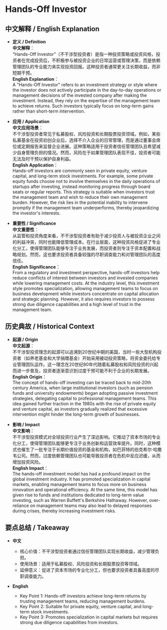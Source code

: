 # Hands-Off Investor

## 中文解释 / English Explanation

* **定义 / Definition**  
  **中文解释**：  
  “Hands-Off Investor”（不干涉型投资者）是指一种投资策略或投资风格，投资者在完成投资后，不积极参与被投资企业的日常运营或管理决策，而是依赖管理团队的专业能力来实现投资回报。这种投资者通常更关注长期收益，而非短期干预。  
  **English Explanation**：  
  A "Hands-Off Investor" refers to an investment strategy or style where the investor does not actively participate in the day-to-day operations or management decisions of the invested company after making the investment. Instead, they rely on the expertise of the management team to achieve returns. Such investors typically focus on long-term gains rather than short-term intervention.

* **应用 / Application**  
  **中文应用场景**：  
  不干涉型投资者常见于私募股权、风险投资和长期股票投资领域。例如，某些私募基金在投资初创企业后，选择不介入企业的日常管理，而是通过董事会席位或定期报告来监督企业进展。这种策略适用于投资者信任管理团队且希望减少自身管理负担的情况。然而，风险在于如果管理团队表现不佳，投资者可能无法及时干预以保护自身利益。  
  **English Application**：  
  Hands-off investors are commonly seen in private equity, venture capital, and long-term stock investments. For example, some private equity funds choose not to involve themselves in the daily operations of startups after investing, instead monitoring progress through board seats or regular reports. This strategy is suitable when investors trust the management team and wish to reduce their own management burden. However, the risk lies in the potential inability to intervene promptly if the management team underperforms, thereby jeopardizing the investor's interests.

* **重要性 / Significance**  
  **中文重要性**：  
  从监管和投资角度来看，不干涉型投资者有助于减少投资人与被投资企业之间的利益冲突，同时也能降低管理成本。在行业层面，这种投资风格促进了专业化分工，使得管理团队能够专注于业务发展，而投资者则专注于资本配置和战略规划。然而，这也要求投资者具备较强的尽职调查能力和对管理团队的高度信任。  
  **English Significance**：  
  From a regulatory and investment perspective, hands-off investors help reduce conflicts of interest between investors and invested companies while lowering management costs. At the industry level, this investment style promotes specialization, allowing management teams to focus on business development while investors concentrate on capital allocation and strategic planning. However, it also requires investors to possess strong due diligence capabilities and a high level of trust in the management team.

## 历史典故 / Historical Context

* **起源 / Origin**  
  **中文起源**：  
  不干涉型投资理念的起源可以追溯到20世纪中期的美国，当时一些大型机构投资者（如养老基金和大学捐赠基金）开始采用被动投资策略，将资金委托给专业管理团队运作。这一理念在20世纪80年代随着私募股权和风险投资的兴起而进一步普及，投资者逐渐意识到过度干预可能不利于企业的长期发展。  
  **English Origin**：  
  The concept of hands-off investing can be traced back to mid-20th century America, when large institutional investors (such as pension funds and university endowments) began adopting passive investment strategies, delegating capital to professional management teams. This idea gained further traction in the 1980s with the rise of private equity and venture capital, as investors gradually realized that excessive intervention might hinder the long-term growth of businesses.

* **影响 / Impact**  
  **中文影响**：  
  不干涉型投资模式对全球投资行业产生了深远影响。它推动了资本市场的专业化分工，使得管理团队能够更专注于业务创新和运营效率提升。同时，这种模式也催生了一批专注于长期价值投资的基金和机构，如巴菲特的伯克希尔·哈撒韦公司。然而，过度依赖管理团队也可能导致投资者在危机中反应迟缓，从而增加投资风险。  
  **English Impact**：  
  The hands-off investment model has had a profound impact on the global investment industry. It has promoted specialization in capital markets, enabling management teams to focus more on business innovation and operational efficiency. At the same time, this model has given rise to funds and institutions dedicated to long-term value investing, such as Warren Buffett's Berkshire Hathaway. However, over-reliance on management teams may also lead to delayed responses during crises, thereby increasing investment risks.

## 要点总结 / Takeaway

* **中文**  
  - 核心价值：不干涉型投资者通过信任管理团队实现长期收益，减少管理负担。  
  - 使用场景：适用于私募股权、风险投资和长期股票投资等领域。  
  - 延伸意义：促进了资本市场的专业化分工，但也要求投资者具备高度的尽职调查能力。  

* **English**  
  - Key Point 1: Hands-off investors achieve long-term returns by trusting management teams, reducing management burdens.  
  - Key Point 2: Suitable for private equity, venture capital, and long-term stock investments.  
  - Key Point 3: Promotes specialization in capital markets but requires strong due diligence capabilities from investors.